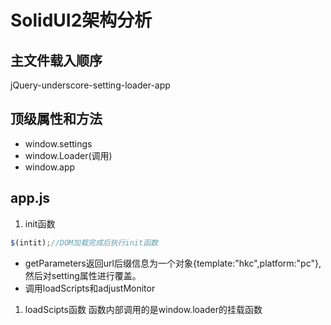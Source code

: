 # SolidUI2架构分析
## 主文件载入顺序
jQuery-underscore-setting-loader-app
## 顶级属性和方法
- window.settings
- window.Loader(调用)
- window.app
## app.js
1. init函数
```javascript
$(intit);//DOM加载完成后执行init函数
```
- getParameters返回url后缀信息为一个对象{template:"hkc",platform:"pc"},然后对setting属性进行覆盖。
- 调用loadScripts和adjustMonitor
1. loadScipts函数
函数内部调用的是window.loader的挂载函数
